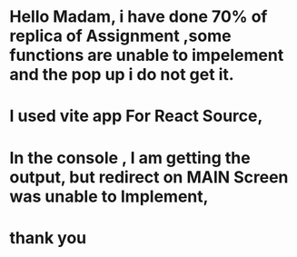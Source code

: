 # Hello Madam, i have done 70% of replica of Assignment ,some functions are unable to impelement and the pop up i do not get it.
# I used vite app For React Source, 
# In the console , I am getting the output, but redirect on MAIN Screen was unable to Implement, 
# thank you
